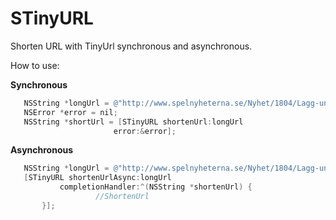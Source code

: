 STinyURL
========

Shorten URL with TinyUrl synchronous and asynchronous.

How to use:

**Synchronous**
 ```objectivec
	NSString *longUrl = @"http://www.spelnyheterna.se/Nyhet/1804/Lagg-undan-mobilen";
	NSError *error = nil;
	NSString *shortUrl = [STinyURL shortenUrl:longUrl 
						error:&error];
 ```


**Asynchronous**
 ```objectivec
	NSString *longUrl = @"http://www.spelnyheterna.se/Nyhet/1804/Lagg-undan-mobilen";
	[STinyURL shortenUrlAsync:longUrl
	        completionHandler:^(NSString *shortenUrl) {
	              	//ShortenUrl
      	}];
 ```
